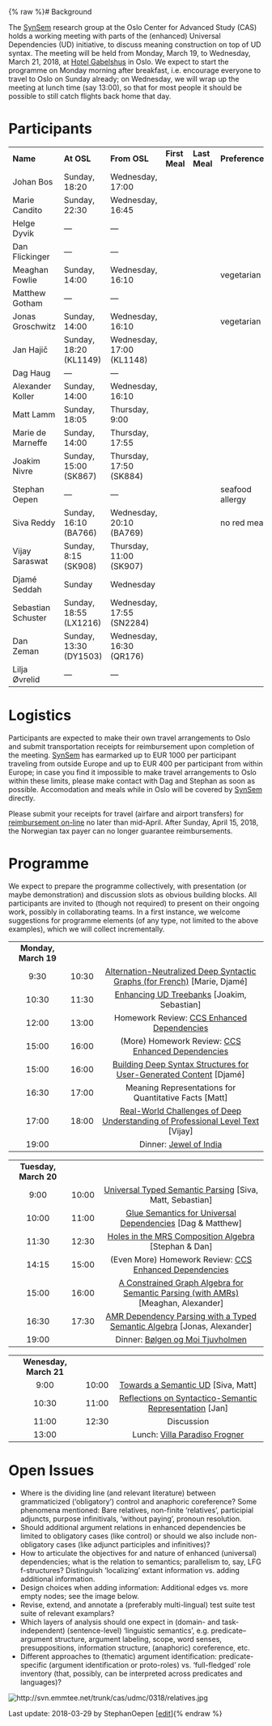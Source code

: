{% raw %}# Background

The [SynSem](https://blog.inductorsoftware.com/docsproto/summits/SynSem) research group at the Oslo Center for Advanced
Study (CAS) holds a working meeting with parts of the (enhanced)
Universal Dependencies (UD) initiative, to discuss meaning construction
on top of UD syntax. The meeting will be held from Monday, March 19, to
Wednesday, March 21, 2018, at [Hotel
Gabelshus](https://www.nordicchoicehotels.no/hotell/norge/oslo/clarion-collection-hotel-gabelshus/?gclid=EAIaIQobChMIofbQ5_G72AIVHYuyCh3UpQKcEAAYASAAEgKUnfD_BwE)
in Oslo. We expect to start the programme on Monday morning after
breakfast, i.e. encourage everyone to travel to Oslo on Sunday already;
on Wednesday, we will wrap up the meeting at lunch time (say 13:00), so
that for most people it should be possible to still catch flights back
home that day.

# Participants

|                    |                        |                           |                |               |                 |
|--------------------|------------------------|---------------------------|----------------|---------------|-----------------|
| **Name**           | **At OSL**             | **From OSL**              | **First Meal** | **Last Meal** | **Preferences** |
| Johan Bos          | Sunday, 18:20          | Wednesday, 17:00          |                |               |                 |
| Marie Candito      | Sunday, 22:30          | Wednesday, 16:45          |                |               |                 |
| Helge Dyvik        | —                      | —                         |                |               |                 |
| Dan Flickinger     | —                      | —                         |                |               |                 |
| Meaghan Fowlie     | Sunday, 14:00          | Wednesday, 16:10          |                |               | vegetarian      |
| Matthew Gotham     | —                      | —                         |                |               |                 |
| Jonas Groschwitz   | Sunday, 14:00          | Wednesday, 16:10          |                |               | vegetarian      |
| Jan Hajič          | Sunday, 18:20 (KL1149) | Wednesday, 17:00 (KL1148) |                |               |                 |
| Dag Haug           | —                      | —                         |                |               |                 |
| Alexander Koller   | Sunday, 14:00          | Wednesday, 16:10          |                |               |                 |
| Matt Lamm          | Sunday, 18:05          | Thursday, 9:00            |                |               |                 |
| Marie de Marneffe  | Sunday, 14:00          | Thursday, 17:55           |                |               |                 |
| Joakim Nivre       | Sunday, 15:00 (SK867)  | Thursday, 17:50 (SK884)   |                |               |                 |
| Stephan Oepen      | —                      | —                         |                |               | seafood allergy |
| Siva Reddy         | Sunday, 16:10 (BA766)  | Wednesday, 20:10 (BA769)  |                |               | no red meat     |
| Vijay Saraswat     | Sunday, 8:15 (SK908)   | Thursday, 11:00 (SK907)   |                |               |                 |
| Djamé Seddah       | Sunday                 | Wednesday                 |                |               |                 |
| Sebastian Schuster | Sunday, 18:55 (LX1216) | Wednesday, 17:55 (SN2284) |                |               |                 |
| Dan Zeman          | Sunday, 13:30 (DY1503) | Wednesday, 16:30 (QR176)  |                |               |                 |
| Lilja Øvrelid      | —                      | —                         |                |               |                 |

# Logistics

Participants are expected to make their own travel arrangements to Oslo
and submit transportation receipts for reimbursement upon completion of
the meeting. [SynSem](https://blog.inductorsoftware.com/docsproto/summits/SynSem) has earmarked up to EUR 1000 per
participant traveling from outside Europe and up to EUR 400 per
participant from within Europe; in case you find it impossible to make
travel arrangements to Oslo within these limits, please make contact
with Dag and Stephan as soon as possible. Accomodation and meals while
in Oslo will be covered by [SynSem](https://blog.inductorsoftware.com/docsproto/summits/SynSem) directly.

Please submit your receipts for travel (airfare and airport transfers)
for [reimbursement
on-line](https://cas.oslo.no/expense-reimbursement-for-guests/) no later
than mid-April. After Sunday, April 15, 2018, the Norwegian tax payer
can no longer guarantee reimbursements.

# Programme

We expect to prepare the programme collectively, with presentation (or
maybe demonstration) and discussion slots as obvious building blocks.
All participants are invited to (though not required) to present on
their ongoing work, possibly in collaborating teams. In a first
instance, we welcome suggestions for programme elements (of any type,
not limited to the above examples), which we will collect incrementally.

|                      |       |                                                                                                                                             |
|:--------------------:|:-----:|:-------------------------------------------------------------------------------------------------------------------------------------------:|
| **Monday, March 19** |       |                                                                                                                                             |
|         9:30         | 10:30 | [Alternation-Neutralized Deep Syntactic Graphs (for French)](http://svn.emmtee.net/trunk/cas/udmc/0318/candito+seddah.pdf) \[Marie, Djamé\] |
|        10:30         | 11:30 |                [Enhancing UD Treebanks](http://svn.emmtee.net/trunk/cas/udmc/0318/nivre+schuster.pdf) \[Joakim, Sebastian\]                 |
|        12:00         | 13:00 |                            Homework Review: [CCS Enhanced Dependencies](http://logon.emmtee.net/trunk/cas/udmc)                             |
|        15:00         | 16:00 |                          (More) Homework Review: [CCS Enhanced Dependencies](http://svn.emmtee.net/trunk/cas/udmc)                          |
|        15:00         | 16:00 |    [Building Deep Syntax Structures for User-Generated Content](http://svn.emmtee.net/trunk/cas/udmc/0318/seddah+candito.pdf) \[Djamé\]     |
|        16:30         | 17:00 |                                           Meaning Representations for Quantitative Facts \[Matt\]                                           |
|        17:00         | 18:00 | [Real-World Challenges of Deep Understanding of Professional Level Text](http://svn.emmtee.net/trunk/cas/udmc/0318/saraswat.pdf) \[Vijay\]  |
|        19:00         |       |                                              Dinner: [Jewel of India](http://jewelofindia.no/)                                              |

|                       |       |                                                                                                                                             |
|:---------------------:|:-----:|:-------------------------------------------------------------------------------------------------------------------------------------------:|
| **Tuesday, March 20** |       |                                                                                                                                             |
|         9:00          | 10:00 |              [Universal Typed Semantic Parsing](http://svn.emmtee.net/trunk/cas/udmc/0318/reddy.pdf) \[Siva, Matt, Sebastian\]              |
|         10:00         | 11:00 |          [Glue Semantics for Universal Dependencies](http://svn.emmtee.net/trunk/cas/udmc/0318/gotham+haug.pdf) \[Dag & Matthew\]           |
|         11:30         | 12:30 |          [Holes in the MRS Composition Algebra](http://svn.emmtee.net/trunk/cas/udmc/0318/oepen+flickinger.pdf) \[Stephan & Dan\]           |
|         14:15         | 15:00 |                       (Even More) Homework Review: [CCS Enhanced Dependencies](http://svn.emmtee.net/trunk/cas/udmc)                        |
|         15:00         | 16:00 | [A Constrained Graph Algebra for Semantic Parsing (with AMRs)](http://svn.emmtee.net/trunk/cas/udmc/0318/fowlie.pdf) \[Meaghan, Alexander\] |
|         16:30         | 17:30 |    [AMR Dependency Parsing with a Typed Semantic Algebra](http://svn.emmtee.net/trunk/cas/udmc/0318/groschwitz.pdf) \[Jonas, Alexander\]    |
|         19:00         |       |                             Dinner: [Bølgen og Moi Tjuvholmen](https://bolgenogmoi.no/restauranter/tjuvholmen/)                             |

|                        |       |                                                                                                                  |
|:----------------------:|:-----:|:----------------------------------------------------------------------------------------------------------------:|
| **Wenesday, March 21** |       |                                                                                                                  |
|          9:00          | 10:00 |         [Towards a Semantic UD](http://svn.emmtee.net/trunk/cas/udmc/0318/reddy+lamm.pdf) \[Siva, Matt\]         |
|         10:30          | 11:00 | [Reflections on Syntactico-Semantic Representation](http://svn.emmtee.net/trunk/cas/udmc/0318/hajic.pdf) \[Jan\] |
|         11:00          | 12:30 |                                                    Discussion                                                    |
|         13:00          |       |                      Lunch: [Villa Paradiso Frogner](https://www.villaparadisofrogner.no/)                       |

# Open Issues

- Where is the dividing line (and relevant literature) between
grammaticized (‘obligatory’) control and anaphoric coreference? Some
phenomena mentioned: Bare relatives, non-finite ‘relatives’,
participial adjuncts, purpose infinitivals, ‘without paying’,
pronoun resolution.
- Should additional argument relations in enhanced dependencies be
limited to obligatory cases (like control) or should we also include
non-obligatory cases (like adjunct participles and infinitives)?
- How to articulate the objectives for and nature of enhanced
(universal) dependencies; what is the relation to semantics;
parallelism to, say, LFG f-structures? Distinguish ‘localizing’
extant information vs. adding additional information.
- Design choices when adding information: Additional edges vs. more
empty nodes; see the image below.
- Revise, extend, and annotate a (preferably multi-lingual) test suite
test suite of relevant examplars?
- Which layers of analysis should one expect in (domain- and
task-independent) (sentence-level) ‘linguistic semantics’, e.g.
predicate–argument structure, argument labeling, scope, word senses,
presuppositions, information structure, (anaphoric) coreference,
etc.
- Different approaches to (thematic) argument identification:
predicate-specific (argument identification or proto-roles) vs.
‘full-fledged’ role inventory (that, possibly, can be interpreted
across predicates and languages)?

<img src="http://svn.emmtee.net/trunk/cas/udmc/0318/relatives.jpg" title="http://svn.emmtee.net/trunk/cas/udmc/0318/relatives.jpg" class="external_image" alt="http://svn.emmtee.net/trunk/cas/udmc/0318/relatives.jpg" />


Last update: 2018-03-29 by StephanOepen [[edit](https://github.com/delph-in/docs/wiki/SynSem_MeaningConstruction/_edit)]{% endraw %}